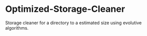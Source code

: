 # Optimized-Storage-Cleaner

Storage cleaner for a directory to a estimated size using evolutive algorithms.
